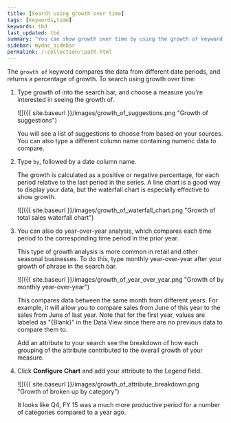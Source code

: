 ```yaml
---
title: [Search using growth over time]
tags: [keywords,time]
keywords: tbd
last_updated: tbd
summary: "You can show growth over time by using the growth of keyword in your search. "
sidebar: mydoc_sidebar
permalink: /:collection/:path.html
---
```

The `growth of` keyword compares the data from different date periods, and
returns a percentage of growth. To search using growth over time:

1. Type growth of into the search bar, and choose a measure you're interested in seeing the growth of.

     ![]({{ site.baseurl }}/images/growth_of_suggestions.png "Growth of suggestions")

    You will see a list of suggestions to choose from based on your sources. You can also type a different column name containing numeric data to compare.

2. Type `by`, followed by a date column name.

    The growth is calculated as a positive or negative percentage, for each
    period relative to the last period in the series. A line chart is a good
    way to display your data, but the waterfall chart is especially effective
    to show growth.

   ![]({{ site.baseurl }}/images/growth_of_waterfall_chart.png "Growth of  total sales waterfall chart")


4. You can also do year-over-year analysis, which compares each time period to the corresponding time period in the prior year.

    This type of growth analysis is more common in retail and other seasonal
    businesses. To do this, type monthly year-over-year after your growth of phrase
    in the search bar.

    ![]({{ site.baseurl }}/images/growth_of_year_over_year.png "Growth of by monthly year-over-year")

    This compares data between the same month from different years. For example, it will allow you to compare sales from June of this year to the sales from June of last year. Note that for the first year, values are labeled as "\{Blank\}" in the Data View since there are no previous data to compare them to.

    Add an attribute to your search see the breakdown of how each grouping of the attribute contributed to the overall growth of your measure.

5. Click **Configure Chart** and add your attribute to the Legend field.

   ![]({{ site.baseurl }}/images/growth_of_attribute_breakdown.png "Growth of broken up by category")

    It looks like Q4, FY 15 was a much more productive period for a number of
    categories compared to a year ago.
